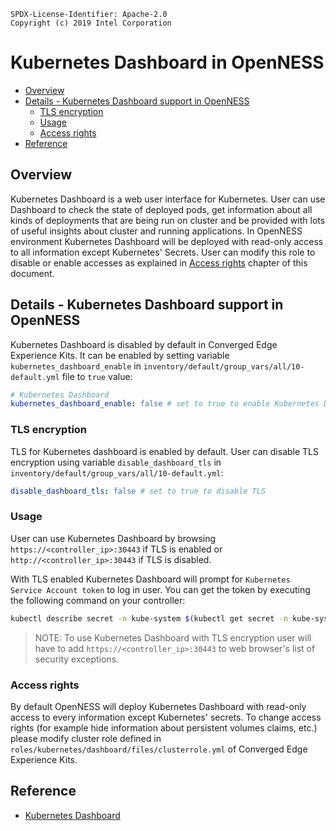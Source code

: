 ```text
SPDX-License-Identifier: Apache-2.0
Copyright (c) 2019 Intel Corporation
```
<!-- omit in toc -->
# Kubernetes Dashboard in OpenNESS
- [Overview](#overview)
- [Details - Kubernetes Dashboard support in OpenNESS](#details---kubernetes-dashboard-support-in-openness)
  - [TLS encryption](#tls-encryption)
  - [Usage](#usage)
  - [Access rights](#access-rights)
- [Reference](#reference)

## Overview

Kubernetes Dashboard is a web user interface for Kubernetes. User can use Dashboard to check the state of deployed pods, get information about all kinds of deployments that are being run on cluster and be provided with lots of useful insights about cluster and running applications. In OpenNESS environment Kubernetes Dashboard will be deployed with read-only access to all information except Kubernetes' Secrets. User can modify this role to disable or enable accesses as explained in [Access rights](#access-rights) chapter of this document.

## Details - Kubernetes Dashboard support in OpenNESS

Kubernetes Dashboard is disabled by default in Converged Edge Experience Kits. It can be enabled by setting variable `kubernetes_dashboard_enable` in `inventory/default/group_vars/all/10-default.yml` file to `true` value:

```yaml
# Kubernetes Dashboard
kubernetes_dashboard_enable: false # set to true to enable Kubernetes Dashboard
```

### TLS encryption

TLS for Kubernetes dashboard is enabled by default. User can disable TLS encryption using variable `disable_dashboard_tls` in `inventory/default/group_vars/all/10-default.yml`:

```yaml
disable_dashboard_tls: false # set to true to disable TLS
```

### Usage

User can use Kubernetes Dashboard by browsing `https://<controller_ip>:30443` if TLS is enabled or `http://<controller_ip>:30443` if TLS is disabled.

With TLS enabled Kubernetes Dashboard will prompt for `Kubernetes Service Account token` to log in user. You can get the token by executing the following command on your controller:

```bash
kubectl describe secret -n kube-system $(kubectl get secret -n kube-system | grep 'kubernetes-dashboard-token' | awk '{print $1}') | grep 'token:' | awk '{print $2}'
```

> NOTE: To use Kubernetes Dashboard with TLS encryption user will have to add `https://<controller_ip>:30443` to web browser's list of security exceptions.

### Access rights

By default OpenNESS will deploy Kubernetes Dashboard with read-only access to every information except Kubernetes' secrets. To change access rights (for example hide information about persistent volumes claims, etc.) please modify cluster role defined in `roles/kubernetes/dashboard/files/clusterrole.yml` of Converged Edge Experience Kits.

## Reference
- [Kubernetes Dashboard](https://kubernetes.io/docs/tasks/access-application-cluster/web-ui-dashboard/)
